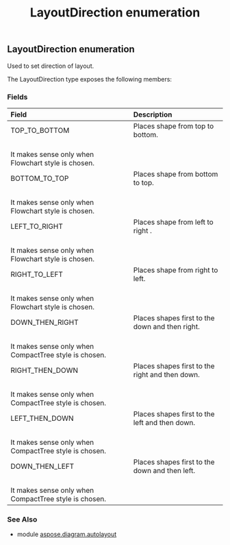﻿---
title: LayoutDirection enumeration
second_title: Aspose.Diagram for Python via .NET API References
description: 
type: docs
weight: 20
url: /python-net/aspose.diagram.autolayout/layoutdirection/
is_root: false
---

## LayoutDirection enumeration

Used to set direction of layout.



The LayoutDirection type exposes the following members:

### Fields
| Field | Description |
| :- | :- |
| TOP_TO_BOTTOM | Places shape from top to bottom.<br/>It makes sense only when Flowchart style is chosen. |
| BOTTOM_TO_TOP | Places shape from bottom to top.<br/>It makes sense only when Flowchart style is chosen. |
| LEFT_TO_RIGHT | Places shape from left to right .<br/>It makes sense only when Flowchart style is chosen. |
| RIGHT_TO_LEFT | Places shape from right to left.<br/>It makes sense only when Flowchart style is chosen. |
| DOWN_THEN_RIGHT | Places shapes first to the down and then right.<br/>It makes sense only when CompactTree style is chosen. |
| RIGHT_THEN_DOWN | Places shapes first to the right and then down.<br/>It makes sense only when CompactTree style is chosen. |
| LEFT_THEN_DOWN | Places shapes first to the left and then down.<br/>It makes sense only when CompactTree style is chosen. |
| DOWN_THEN_LEFT | Places shapes first to the down and then left.<br/>It makes sense only when CompactTree style is chosen. |


### See Also

* module [aspose.diagram.autolayout](../)

